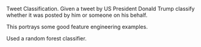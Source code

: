 Tweet Classification. Given a tweet by US President Donald Trump classify whether it was posted by him or someone on his behalf.

This portrays some good feature engineering examples.

Used a random forest classifier. 

